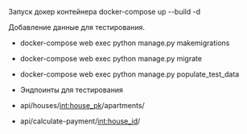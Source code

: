 Запуск докер контейнера
docker-compose up --build -d

Добавление данные для тестирования.
- docker-compose web exec python manage.py makemigrations
- docker-compose web exec python manage.py migrate
- docker-compose web exec python manage.py populate_test_data

- Эндпоинты для тестирования
- api/houses/<int:house_pk>/apartments/
- api/calculate-payment/<int:house_id>/
